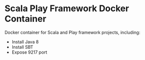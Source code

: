 Scala Play Framework Docker Container
=====================================
Docker container for Scala and Play framework projects, including:
 * Install Java 8
 * Install SBT
 * Expose 9217 port
